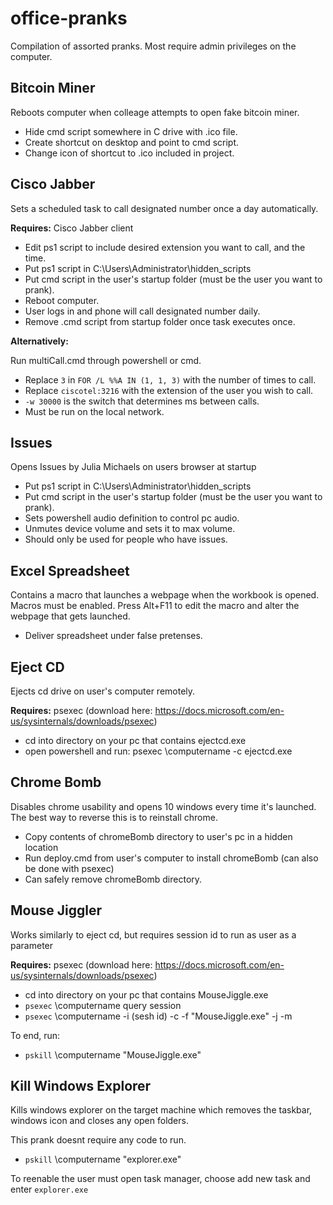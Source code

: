 # office-pranks

Compilation of assorted pranks. Most require admin privileges on the computer.

## Bitcoin Miner

Reboots computer when colleage attempts to open fake bitcoin miner.

* Hide cmd script somewhere in C drive with .ico file.
* Create shortcut on desktop and point to cmd script.
* Change icon of shortcut to .ico included in project.

## Cisco Jabber

Sets a scheduled task to call designated number once a day automatically.

**Requires:** Cisco Jabber client

* Edit ps1 script to include desired extension you want to call, and the time.
* Put ps1 script in C:\Users\Administrator\hidden_scripts 
* Put cmd script in the user's startup folder (must be the user you want to prank).
* Reboot computer.
* User logs in and phone will call designated number daily.
* Remove .cmd script from startup folder once task executes once.

**Alternatively:**

Run multiCall.cmd through powershell or cmd.

* Replace `3` in `FOR /L %%A IN (1, 1, 3)` with the number of times to call.
* Replace `ciscotel:3216` with the extension of the user you wish to call.
* `-w 30000` is the switch that determines ms between calls.
* Must be run on the local network.

## Issues

Opens Issues by Julia Michaels on users browser at startup

* Put ps1 script in C:\Users\Administrator\hidden_scripts 
* Put cmd script in the user's startup folder (must be the user you want to prank).
* Sets powershell audio definition to control pc audio.
* Unmutes device volume and sets it to max volume.
* Should only be used for people who have issues.

## Excel Spreadsheet

Contains a macro that launches a webpage when the workbook is opened. Macros must be enabled.
Press Alt+F11 to edit the macro and alter the webpage that gets launched.

* Deliver spreadsheet under false pretenses.

## Eject CD

Ejects cd drive on user's computer remotely.

**Requires:** psexec (download here: https://docs.microsoft.com/en-us/sysinternals/downloads/psexec)

* cd into directory on your pc that contains ejectcd.exe
* open powershell and run: psexec \\computername -c ejectcd.exe

## Chrome Bomb

Disables chrome usability and opens 10 windows every time it's launched. The best way to reverse this is to reinstall chrome.

* Copy contents of chromeBomb directory to user's pc in a hidden location
* Run deploy.cmd from user's computer to install chromeBomb (can also be done with psexec)
* Can safely remove chromeBomb directory.

## Mouse Jiggler

Works similarly to eject cd, but requires session id to run as user as a parameter

**Requires:** psexec (download here: https://docs.microsoft.com/en-us/sysinternals/downloads/psexec)

* cd into directory on your pc that contains MouseJiggle.exe
* `psexec` \\computername query session
* `psexec` \\computername -i (sesh id) -c -f "MouseJiggle.exe" -j -m

To end, run:

* `pskill` \\computername "MouseJiggle.exe"

## Kill Windows Explorer

Kills windows explorer on the target machine which removes the taskbar, windows icon and closes any open folders.

This prank doesnt require any code to run.

* `pskill` \\computername "explorer.exe"

To reenable the user must open task manager, choose add new task and enter `explorer.exe`